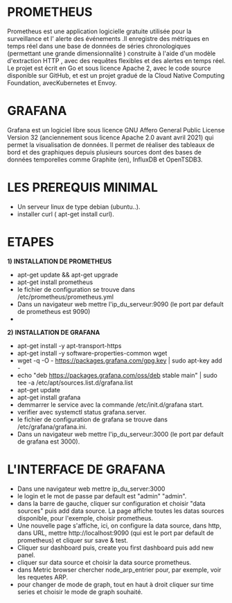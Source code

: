 

# PROMETHEUS

Prometheus est une application logicielle gratuite utilisée pour la surveillance et l' alerte des événements .Il enregistre des métriques en temps réel dans une base de données de séries chronologiques (permettant une grande dimensionnalité ) construite à l'aide d'un modèle d'extraction HTTP , avec des requêtes flexibles et des alertes en temps réel. Le projet est écrit en Go et sous licence Apache 2, avec le code source disponible sur GitHub, et est un projet gradué de la Cloud Native Computing Foundation, avecKubernetes et Envoy.

# GRAFANA
Grafana est un logiciel libre sous licence GNU Affero General Public License Version 32 (anciennement sous licence Apache 2.0 avant avril 2021) qui permet la visualisation de données. Il permet de réaliser des tableaux de bord et des graphiques depuis plusieurs sources dont des bases de données temporelles comme Graphite (en), InfluxDB et OpenTSDB3.

# LES PREREQUIS MINIMAL

  * Un serveur linux de type debian (ubuntu..).
  * installer curl ( apt-get install curl).

# ETAPES
 
 __1)__ __INSTALLATION DE PROMETHEUS__ 
   
   * apt-get update && apt-get upgrade 
   * apt-get install prometheus
   * le fichier de configuration se trouve dans /etc/prometheus/prometheus.yml
   * Dans un navigateur web mettre l'ip_du_serveur:9090 (le port par default de prometheus est 9090)
   * 
__2)__ __INSTALLATION DE GRAFANA__
   
   * apt-get install -y apt-transport-https
   * apt-get install -y software-properties-common wget
   * wget -q -O - https://packages.grafana.com/gpg.key | sudo apt-key add -
   * echo "deb https://packages.grafana.com/oss/deb stable main" | sudo tee -a /etc/apt/sources.list.d/grafana.list
   * apt-get update 
   * apt-get install grafana 
   * demmarrer le service avec la commande /etc/init.d/grafana start.
   * verifier avec systemctl status grafana.server.
   * le fichier de configuration de grafana se trouve dans /etc/grafana/grafana.ini.
   * Dans un navigateur web mettre l'ip_du_serveur:3000 (le port par default de grafana est 3000).
 
# L'INTERFACE DE GRAFANA

   * Dans une navigateur web mettre ip_du_server:3000
   * le login et le mot de passe par default est "admin" "admin".
   * dans la barre de gauche, cliquer sur configuration et choisir "data sources" puis add data source. La page affiche toutes les datas sources disponible, pour l'exemple, choisir prometheus.
   * Une nouvelle page s'affiche, ici, on configure la data source, dans http, dans URL, mettre http://localhost:9090 (qui est le port par default de prometheus) et cliquer sur save & test.
   * Cliquer sur dashboard puis, create you first dashboard puis add new panel.
   * cliquer sur data source et choisir la data source prometheus.
   * dans Metric browser chercher node_arp_entrier pour, par exemple, voir les requetes ARP.
   * pour changer de mode de graph, tout en haut à droit cliquer sur time series et choisir le mode de graph souhaité.
